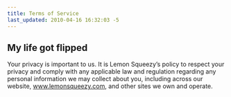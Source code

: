 ```yaml
---
title: Terms of Service
last_updated: 2010-04-16 16:32:03 -5
---
```


## My life got flipped
Your privacy is important to us. It is Lemon Squeezy’s policy to respect your privacy and comply with any applicable law and regulation regarding any personal information we may collect about you, including across our website, www.lemonsqueezy.com, and other sites we own and operate.
